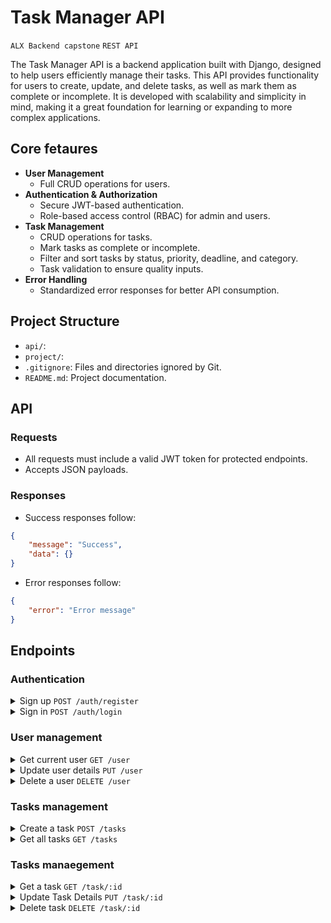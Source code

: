 # Task Manager API 
`ALX Backend capstone` `REST API`

The Task Manager API is a backend application built with Django, designed to help users efficiently manage their tasks. This API provides functionality for users to create, update, and delete tasks, as well as mark them as complete or incomplete. It is developed with scalability and simplicity in mind, making it a great foundation for learning or expanding to more complex applications.

## Core fetaures

- **User Management** 
    - Full CRUD operations for users.
- **Authentication & Authorization**
    - Secure JWT-based authentication.
    - Role-based access control (RBAC) for admin and users.
- **Task Management**
    - CRUD operations for tasks.
    - Mark tasks as complete or incomplete.
    - Filter and sort tasks by status, priority, deadline, and category.
    - Task validation to ensure quality inputs.
- **Error Handling**
    - Standardized error responses for better API consumption.

## Project Structure

- `api/`:
- `project/`: 
- `.gitignore`: Files and directories ignored by Git.
- `README.md`: Project documentation.

## API

### Requests

- All requests must include a valid JWT token for protected endpoints.
- Accepts JSON payloads.

### Responses

- Success responses follow:
```json
{
    "message": "Success",
    "data": {}
}
```

- Error responses follow:
```json
{
    "error": "Error message"
}
```

## Endpoints

### Authentication

<details>
    <summary>
    Sign up  <code>POST /auth/register</code>
    </summary>
    <br>

Endpoint : `POST /auth/register`
Successful response : `201`
Failure responses : `400` 
</details>

<details>
    <summary>
    Sign in <code>POST /auth/login</code>
    </summary>
    <br>

Endpoint : `POST /auth/login`
Successful response : `200`
Failure responses : `400` 
</details>

### User management

<details>
    <summary>
    Get current user <code>GET /user</code>
    </summary>
    <br>

Endpoint : `GET /user`
Successful response : `200`
Failure responses : `400`
</details>

<details>
    <summary>
    Update user details <code>PUT /user</code>
    </summary>
    <br>

Endpoint : `PUT /user`
Successful response : `204`
Failure responses : `400`
</details>

 
<details>
    <summary>
    Delete a user <code>DELETE /user</code>
    </summary>
    <br>

Endpoint : `DELETE /user`
Successful response : `204`
Failure responses : `400` 
</details>

### Tasks management

<details>
    <summary>
    Create a task <code>POST /tasks</code>
    </summary>
    <br>

Create a new task by providing necessary details such as title, description, priority, category, and deadline.

Endpoint : `POST /tasks`
Successful response : `201`
Failure responses : `400` 
</details>

<details>
    <summary>
    Get all tasks <code>GET /tasks</code>
    </summary>
    <br>

Retrieve a list of all tasks. Optional filters and sorting parameters can be applied to narrow down the results.

Endpoint : `GET /tasks`
Successful response : `200`
Failure responses : `400`

__Filtering__

Check task model for accepted values 

- By status : `GET /tasks?status=<status>`
- By priority : `GET /tasks?priority=<priority>`
- By category : `GET /tasks?category=<category>`
- By deadline : `GET /tasks?deadline=<deadline>`

__Sorting__

Sort tasks in ascending or descending order.

- By title ascending : `GET /tasks?sort=title`
- By title desccending : `GET /tasks?sort=-title`
- By deadline ascending : `GET /tasks?sort=deadline`
- By deadline desccending : `GET /tasks?sort=-deadline`
- By priority ascending : `GET /tasks?sort=priority`
- By priority desccending : `GET /tasks?sort=-priority`   

</details>

### Tasks manaegement

<details>
    <summary>
    Get a task <code>GET /task/:id</code>
    </summary>
    <br>

Fetch the details of a specific task by providing the task ID.

Endpoint : `GET /task/<id>`
Successful response : `200`
Failure responses : `400`
</details>

<details>
    <summary>
    Update Task Details <code>PUT /task/:id</code>
    </summary>
    <br>

Update the details of an existing task by specifying the task ID. Only tasks with a pending status can be updated.

Endpoint : `PUT /task/<id>`
Successful response : `204`
Failure responses : `400` 

__Mark task as completed__

Change the status of a task to completed by specifying the task ID.

Endpoint : `PUT /task/<id>/mark-as-completed`

__Mark task as pending__

Revert a completed task back to pending status by specifying the task ID.

Endpoint : `PUT /task/<id>/mark-as-pending`
</details>

<details>
    <summary>
    Delete task <code>DELETE /task/:id</code>
    </summary>
    <br>

Permanently remove a task from the system by specifying the task ID.

Endpoint : `DELETE /task/<id>`
Successful response : `204`
Failure responses : `400`
</details>

